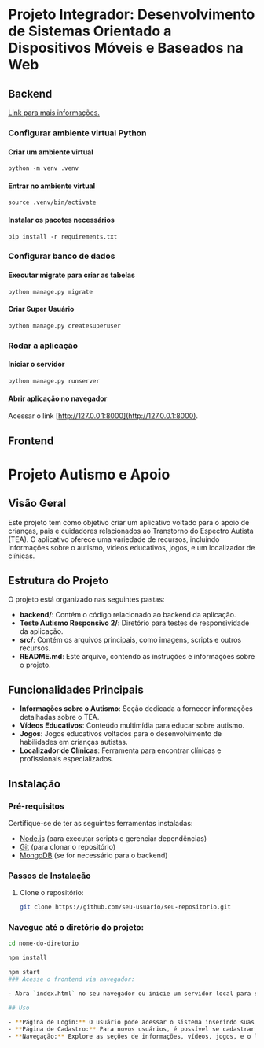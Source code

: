# Projeto Integrador: Desenvolvimento de Sistemas Orientado a Dispositivos Móveis e Baseados na Web

## Backend

[Link para mais informações.](https://docs.google.com/document/d/17MSeyZ_V7msfRx7pNkIjg6NWFoZS1p0K7r8---yF7NQ/edit)

### Configurar ambiente virtual Python

#### Criar um ambiente virtual

```shell
python -m venv .venv
```

#### Entrar no ambiente virtual

```shell
source .venv/bin/activate
```

#### Instalar os pacotes necessários

```shell
pip install -r requirements.txt
```

### Configurar banco de dados 

#### Executar migrate para criar as tabelas

```shell
python manage.py migrate
```

#### Criar Super Usuário

```shell
python manage.py createsuperuser
```

### Rodar a aplicação

#### Iniciar o servidor

```shell
python manage.py runserver
```

#### Abrir aplicação no navegador

Acessar o link [http://127.0.0.1:8000](http://127.0.0.1:8000).

## Frontend

# Projeto Autismo e Apoio

## Visão Geral

Este projeto tem como objetivo criar um aplicativo voltado para o apoio de crianças, pais e cuidadores relacionados ao Transtorno do Espectro Autista (TEA). O aplicativo oferece uma variedade de recursos, incluindo informações sobre o autismo, vídeos educativos, jogos, e um localizador de clínicas.

## Estrutura do Projeto

O projeto está organizado nas seguintes pastas:

- **backend/**: Contém o código relacionado ao backend da aplicação.
- **Teste Autismo Responsivo 2/**: Diretório para testes de responsividade da aplicação.
- **src/**: Contém os arquivos principais, como imagens, scripts e outros recursos.
- **README.md**: Este arquivo, contendo as instruções e informações sobre o projeto.

## Funcionalidades Principais

- **Informações sobre o Autismo**: Seção dedicada a fornecer informações detalhadas sobre o TEA.
- **Vídeos Educativos**: Conteúdo multimídia para educar sobre autismo.
- **Jogos**: Jogos educativos voltados para o desenvolvimento de habilidades em crianças autistas.
- **Localizador de Clínicas**: Ferramenta para encontrar clínicas e profissionais especializados.

## Instalação

### Pré-requisitos

Certifique-se de ter as seguintes ferramentas instaladas:

- [Node.js](https://nodejs.org/) (para executar scripts e gerenciar dependências)
- [Git](https://git-scm.com/) (para clonar o repositório)
- [MongoDB](https://www.mongodb.com/) (se for necessário para o backend)

### Passos de Instalação

1. Clone o repositório:
   ```bash
   git clone https://github.com/seu-usuario/seu-repositorio.git

### Navegue até o diretório do projeto:

```bash
cd nome-do-diretorio

npm install

npm start
### Acesse o frontend via navegador:

- Abra `index.html` no seu navegador ou inicie um servidor local para servir a aplicação.

## Uso

- **Página de Login:** O usuário pode acessar o sistema inserindo suas credenciais na página de login.
- **Página de Cadastro:** Para novos usuários, é possível se cadastrar na plataforma.
- **Navegação:** Explore as seções de informações, vídeos, jogos, e o localizador de clínicas.


